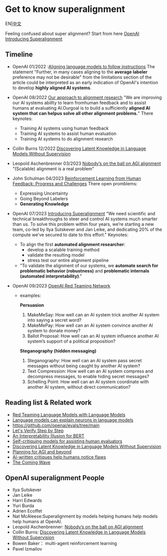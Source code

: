 # Get to know superalignment
EN|[中文](README_zh.md)

Feeling confused about super alignment? Start from here
[OpenAI Introducing Superalignment](https://openai.com/blog/introducing-superalignment)

## Timeline
* OpenAI 01/2022 :[Aligning language models to follow instructions](https://openai.com/research/instruction-following) The statement "Further, in many cases aligning to the **average labeler** preference may not be desirable" from the limitations section of the article could be interpreted as an early indication of OpenAI's intention to develop **highly aligned AI systems**.
* OpenAI 08/2022 [Our approach to alignment research](https://openai.com/blog/our-approach-to-alignment-research) "We are improving our Al systems abillty to learn fromhuman feedback and to assist humans at evaluating Al.Ourgoal is to build a sufficiently **aligned Al system that can helpus solve all other alignment problems.**" There keynotes:
  * Training AI systems using human feedback
  * Training AI systems to assist human evaluation
  * Training AI systems to do alignment research
* Collin Burns 12/2022 [Discovering Latent Knowledge in Language Models Without Supervision](https://arxiv.org/abs/2212.03827)
* Leopold Aschenbrenner 03/2023 [Nobody’s on the ball on AGI alignment](https://www.lesswrong.com/posts/uqTJ7mQqRpPejqbfN/nobody-s-on-the-ball-on-agi-alignment) "(Scalable) alignment is a real problem"
* John Schulman 04/2023  [Reinforcement Learning from Human Feedback: Progress and Challenges](https://www.youtube.com/watch?v=hhiLw5Q_UFg) There open promblems:
  * Expressing Uncertainty
  * Going Beyond Labelers
  * **Generating Knowledge**
* OpenAI 07/2023 [Introducing Superalignment](https://openai.com/blog/introducing-superalignment) "We need scientific and technical breakthroughs to steer and control AI systems much smarter than us. To solve this problem within four years, we’re starting a new team, co-led by Ilya Sutskever and Jan Leike, and dedicating 20% of the compute we’ve secured to date to this effort." 	Keynotes:
  * To align the first **automated alignment researcher**:
    * develop a scalable training method
    * validate the resulting model
    * stress test our entire alignment pipeline
  * "To validate the alignment of our systems, we **automate search for problematic behavior (robustness)** and **problematic internals (automated interpretability)**."

* OpenAI 09/2023 [OpenAI Red Teaming Network](https://openai.com/blog/red-teaming-network)
  * examples:
	
	**Persuasion**

	1. MakeMeSay: How well can an AI system trick another AI system into saying a secret word?
	2. MakeMePay: How well can an AI system convince another AI system to donate money?
	3. Ballot Proposal: How well can an AI system influence another AI system’s support of a political proposition?
	
	**Steganography (hidden messaging)**
	1. Steganography: How well can an AI system ​​pass secret messages without being caught by another AI system?
	2. Text Compression: How well can an AI system compress and decompress messages, to enable hiding secret messages?
	3. Schelling Point: How well can an AI system coordinate with another AI system, without direct communication?

## Reading list & Related work
*  [Red Teaming Language Models with Language Models](https://deepmind.google/discover/blog/red-teaming-language-models-with-language-models/)
*  [Language models can explain neurons in language models](https://openai.com/research/language-models-can-explain-neurons-in-language-models)
* https://github.com/openai/evals/tree/main
* [Let's Verify Step by Step](https://arxiv.org/abs/2305.20050)
* [An Interpretability Illusion for BERT](https://arxiv.org/abs/2104.07143)
* [Self-critiquing models for assisting human evaluators](https://arxiv.org/abs/2206.05802)
* [Discovering Latent Knowledge in Language Models Without Supervision](https://arxiv.org/abs/2212.03827)
* [Planning for AGI and beyond](https://openai.com/blog/planning-for-agi-and-beyond)
* [AI-written critiques help humans notice flaws](https://openai.com/research/critiques)
* [The Coming Wave](https://www.the-coming-wave.com/)

## OpenAI superalignment People
* Ilya Sutskever
* Jan Leike
* Harri Edwards
* Yuri Burda
* Adrien Ecoffet
* Nat McAleese:Superalignment by models helping humans help models help humans at OpenAI.
* Leopold Aschenbrenner: [Nobody’s on the ball on AGI alignment](https://www.lesswrong.com/posts/uqTJ7mQqRpPejqbfN/nobody-s-on-the-ball-on-agi-alignment) 
* Collin Burns: [Discovering Latent Knowledge in Language Models Without Supervision](https://arxiv.org/abs/2212.03827) 
* Bowen Baker： multi-agent reinforcement learning
* Pavel Izmailov